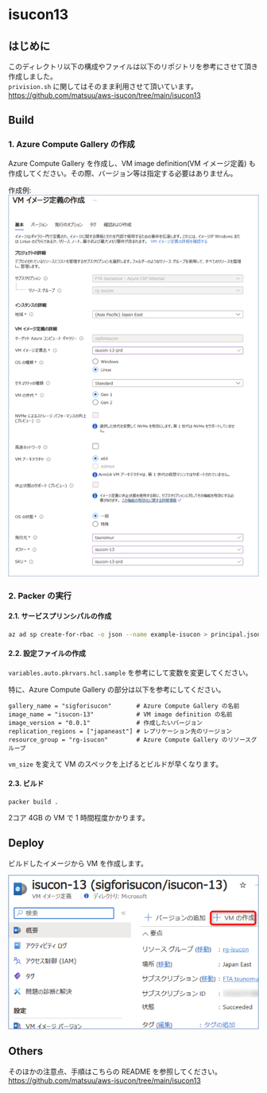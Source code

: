 # isucon13

## はじめに

このディレクトリ以下の構成やファイルは以下のリポジトリを参考にさせて頂き作成しました。  
`privision.sh` に関してはそのまま利用させて頂いています。  
https://github.com/matsuu/aws-isucon/tree/main/isucon13

## Build

### 1. Azure Compute Gallery の作成

Azure Compute Gallery を作成し、VM image definition(VM イメージ定義) も作成してください。その際、バージョン等は指定する必要はありません。

作成例:
![Alt text](images/image.png)

### 2. Packer の実行

#### 2.1. サービスプリンシパルの作成

```sh
az ad sp create-for-rbac -o json --name example-isucon > principal.json
```

#### 2.2. 設定ファイルの作成

`variables.auto.pkrvars.hcl.sample` を参考にして変数を変更してください。

特に、Azure Compute Gallery の部分は以下を参考にしてください。
```
gallery_name = "sigforisucon"       # Azure Compute Gallery の名前
image_name = "isucon-13"            # VM image definition の名前
image_version = "0.0.1"             # 作成したいバージョン
replication_regions = ["japaneast"] # レプリケーション先のリージョン
resource_group = "rg-isucon"        # Azure Compute Gallery のリソースグループ
```
`vm_size` を変えて VM のスペックを上げるとビルドが早くなります。


#### 2.3. ビルド

```
packer build .
```

2コア 4GB の VM で 1 時間程度かかります。

## Deploy

ビルドしたイメージから VM を作成します。

![Alt text](images/image2.png)

## Others

そのほかの注意点、手順はこちらの README を参照してください。  
https://github.com/matsuu/aws-isucon/tree/main/isucon13
